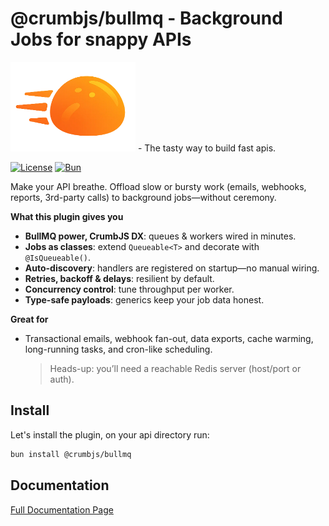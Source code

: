 # @crumbjs/bullmq - Background Jobs for snappy APIs

<img src="https://raw.githubusercontent.com/tuplescompany/crumbjs/refs/heads/main/logo/crumbjs.png" alt="CrumbJS Logo" width="200"/>
- The tasty way to build fast apis.

[![License](https://img.shields.io/badge/license-MIT-blue.svg)](LICENSE)
[![Bun](https://img.shields.io/badge/Bun-1.2.20-black?logo=bun)](https://bun.sh)

Make your API breathe. Offload slow or bursty work (emails, webhooks, reports, 3rd-party calls) to background jobs—without ceremony.

**What this plugin gives you**

- **BullMQ power, CrumbJS DX**: queues & workers wired in minutes.
- **Jobs as classes**: extend `Queueable<T>` and decorate with `@IsQueueable()`.
- **Auto-discovery**: handlers are registered on startup—no manual wiring.
- **Retries, backoff & delays**: resilient by default.
- **Concurrency control**: tune throughput per worker.
- **Type-safe payloads**: generics keep your job data honest.

**Great for**

- Transactional emails, webhook fan-out, data exports, cache warming, long-running tasks, and cron-like scheduling.
  > Heads-up: you’ll need a reachable Redis server (host/port or auth).

## Install

Let's install the plugin, on your api directory run:

```bash
bun install @crumbjs/bullmq
```

## Documentation

[Full Documentation Page](https://crumbjs-site.pages.dev/docs/plugins/queues)

